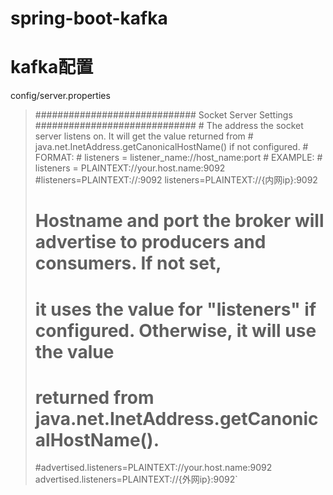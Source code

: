 # spring-boot-kafka

# kafka配置

config/server.properties

>\############################# Socket Server Settings #############################
>\# The address the socket server listens on. It will get the value returned from 
>\# java.net.InetAddress.getCanonicalHostName() if not configured.
>\#   FORMAT:
>\#     listeners = listener_name://host_name:port
>\#   EXAMPLE:
>\#     listeners = PLAINTEXT://your.host.name:9092
>\#listeners=PLAINTEXT://:9092
>listeners=PLAINTEXT://{内网ip}:9092
>
># Hostname and port the broker will advertise to producers and consumers. If not set, 
># it uses the value for "listeners" if configured.  Otherwise, it will use the value
># returned from java.net.InetAddress.getCanonicalHostName().
>#advertised.listeners=PLAINTEXT://your.host.name:9092
>advertised.listeners=PLAINTEXT://{外网ip}:9092`
